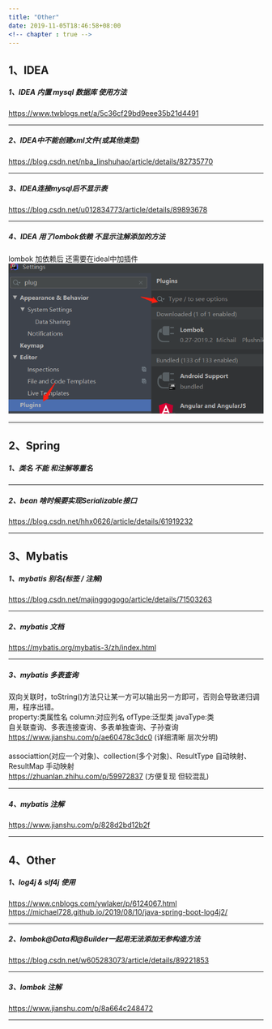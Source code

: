 ```yaml
---
title: "Other"
date: 2019-11-05T18:46:58+08:00
<!-- chapter : true -->
---
```

## 1、IDEA

##### 1、IDEA 内置 mysql 数据库 使用方法
https://www.twblogs.net/a/5c36cf29bd9eee35b21d4491
<hr>

##### 2、IDEA中不能创建xml文件(或其他类型)
https://blog.csdn.net/nba_linshuhao/article/details/82735770
<hr>

##### 3、IDEA连接mysql后不显示表
https://blog.csdn.net/u012834773/article/details/89893678
<hr>

##### 4、IDEA 用了lombok依赖 不显示注解添加的方法
lombok 加依赖后 还需要在ideal中加插件
![lombok_plugin](lombok_plugin.jpg)
<hr>





## 2、Spring

##### 1、类名 不能 和注解等重名
<hr>

##### 2、bean 啥时候要实现Serializable接口
https://blog.csdn.net/hhx0626/article/details/61919232
<hr>





## 3、Mybatis

##### 1、mybatis 别名(标签 / 注解)
https://blog.csdn.net/majinggogogo/article/details/71503263
<hr>

##### 2、mybatis 文档
https://mybatis.org/mybatis-3/zh/index.html
<hr>

##### 3、mybatis 多表查询
双向关联时，toString()方法只让某一方可以输出另一方即可，否则会导致递归调用，程序出错。			
property:类属性名  column:对应列名  ofType:泛型类   javaType:类	
<br>
自关联查询、多表连接查询、多表单独查询、子孙查询 			
https://www.jianshu.com/p/ae60478c3dc0 (详细清晰 层次分明)
<br>			
associattion(对应一个对象)、collection(多个对象)、ResultType 自动映射、ResultMap 手动映射			
https://zhuanlan.zhihu.com/p/59972837 (方便复现 但较混乱)
<hr>

##### 4、mybatis 注解
https://www.jianshu.com/p/828d2bd12b2f
<hr>






## 4、Other

##### 1、log4j & slf4j 使用
https://www.cnblogs.com/ywlaker/p/6124067.html 			
https://michael728.github.io/2019/08/10/java-spring-boot-log4j2/
<hr>

##### 2、lombok@Data和@Builder一起用无法添加无参构造方法
https://blog.csdn.net/w605283073/article/details/89221853
<hr>

##### 3、lombok 注解
https://www.jianshu.com/p/8a664c248472
<hr>



